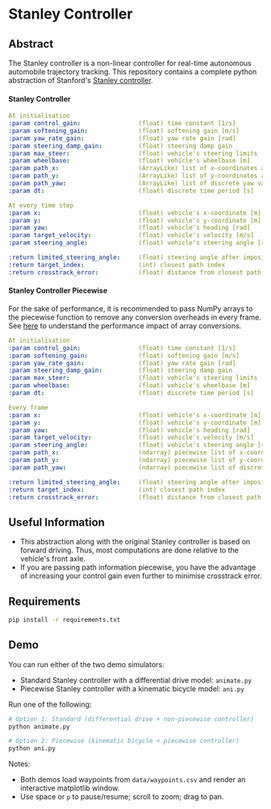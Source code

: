 # Stanley Controller



## Abstract

The Stanley controller is a non-linear controller for real-time autonomous automobile trajectory tracking. This repository contains a complete python abstraction of Stanford's [Stanley controller](http://robotics.stanford.edu/~gabeh/papers/hoffmann_stanley_control07.pdf).

#### Stanley Controller

```yaml
At initialisation
:param control_gain:                (float) time constant [1/s]
:param softening_gain:              (float) softening gain [m/s]
:param yaw_rate_gain:               (float) yaw rate gain [rad]
:param steering_damp_gain:          (float) steering damp gain
:param max_steer:                   (float) vehicle's steering limits [rad]
:param wheelbase:                   (float) vehicle's wheelbase [m]
:param path_x:                      (ArrayLike) list of x-coordinates along the path
:param path_y:                      (ArrayLike) list of y-coordinates along the path
:param path_yaw:                    (ArrayLike) list of discrete yaw values along the path
:param dt:                          (float) discrete time period [s]

At every time step
:param x:                           (float) vehicle's x-coordinate [m]
:param y:                           (float) vehicle's y-coordinate [m]
:param yaw:                         (float) vehicle's heading [rad]
:param target_velocity:             (float) vehicle's velocity [m/s]
:param steering_angle:              (float) vehicle's steering angle [rad]

:return limited_steering_angle:     (float) steering angle after imposing steering limits [rad]
:return target_index:               (int) closest path index
:return crosstrack_error:           (float) distance from closest path index [m]
```

#### Stanley Controller Piecewise

For the sake of performance, it is recommended to pass NumPy arrays to the piecewise function to remove any conversion overheads in every frame. See [here](https://github.com/winstxnhdw/python-bench/blob/master/src/array_conversion.ipynb) to understand the performance impact of array conversions.

```yaml
At initialisation
:param control_gain:                (float) time constant [1/s]
:param softening_gain:              (float) softening gain [m/s]
:param yaw_rate_gain:               (float) yaw rate gain [rad]
:param steering_damp_gain:          (float) steering damp gain
:param max_steer:                   (float) vehicle's steering limits [rad]
:param wheelbase:                   (float) vehicle's wheelbase [m]
:param dt:                          (float) discrete time period [s]

Every frame
:param x:                           (float) vehicle's x-coordinate [m]
:param y:                           (float) vehicle's y-coordinate [m]
:param yaw:                         (float) vehicle's heading [rad]
:param target_velocity:             (float) vehicle's velocity [m/s]
:param steering_angle:              (float) vehicle's steering angle [rad]
:param path_x:                      (ndarray) piecewise list of x-coordinates along the path
:param path_y:                      (ndarray) piecewise list of y-coordinates along the path
:param path_yaw:                    (ndarray) piecewise list of discrete yaw values along the path

:return limited_steering_angle:     (float) steering angle after imposing steering limits [rad]
:return target_index:               (int) closest path index
:return crosstrack_error:           (float) distance from closest path index [m]
```

## Useful Information

- This abstraction along with the original Stanley controller is based on forward driving. Thus, most computations are done relative to the vehicle's front axle.
- If you are passing path information piecewise, you have the advantage of increasing your control gain even further to minimise crosstrack error.

## Requirements

```bash
pip install -r requirements.txt
```

## Demo

You can run either of the two demo simulators:

- Standard Stanley controller with a differential drive model: `animate.py`
- Piecewise Stanley controller with a kinematic bicycle model: `ani.py`

Run one of the following:

```bash
# Option 1: Standard (differential drive + non-piecewise controller)
python animate.py

# Option 2: Piecewise (kinematic bicycle + piecewise controller)
python ani.py
```

Notes:
- Both demos load waypoints from `data/waypoints.csv` and render an interactive matplotlib window.
- Use space or `p` to pause/resume; scroll to zoom; drag to pan.
